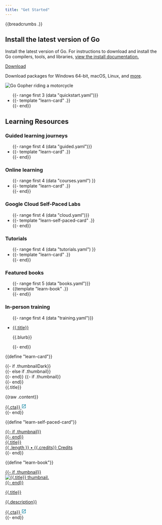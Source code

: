 ```yaml
---
title: "Get Started"
---
```


<section class="Learn-hero">
  <div class="Container">
    <div class="Learn-heroInner">
      <div class="Learn-heroContent">
        {{breadcrumbs .}}
        <h1>Install the latest version of Go</h1>
        <p>
          Install the latest version of Go. For instructions to download and install
          the Go compilers, tools, and libraries,
          <a href="/doc/install" target="_blank" rel="noopener">
            view the install documentation.
          </a>
        </p>
        <div class="Learn-heroAction">
          <div
            data-version=""
            class="js-latestGoVersion"
          >
            <a
              class="js-downloadBtn"
              href="/dl"
              target="_blank"
              rel="noopener"
            >
              Download
            </a>
          </div>
        </div>
        <p>
          Download packages for
          <a class="js-downloadWin">Windows 64-bit</a>,
          <a class="js-downloadMac">macOS</a>,
          <a class="js-downloadLinux">Linux</a>, and
          <a href="/dl/">more</a>.
        </p>
      </div>
      <div class="Learn-heroGopher">
        <img src="/images/gophers/motorcycle.svg" alt="Go Gopher riding a motorcycle">
      </div>
    </div>
    <div class="LearnGo-gridContainer">
      <ul class="Learn-quickstarts Learn-cardList">
        {{- range first 3 (data "quickstart.yaml")}}
          <li class="Learn-quickstart Learn-card">
            {{- template "learn-card" .}}
          </li>
        {{- end}}
      </ul>
    </div>
  </div>
</section>

<section class="Learn-learningResources">
  <h2>Learning Resources</h2>
</section>

<section id="guided-learning-journeys" class="Learn-guided">
  <div class="Container">
    <div class="Learn-learningResourcesHeader">
      <h3>Guided learning journeys</h3>
    </div>
    <div class="LearnGo-gridContainer">
      <ul class="Learn-cardList">
        {{- range first 4 (data "guided.yaml")}}
          <li class="Learn-card">
            {{- template "learn-card" .}}
          </li>
        {{- end}}
      </ul>
    </div>
  </div>
</section>

<section id="online-learning" class="Learn-online">
  <div class="Container">
    <div class="Learn-learningResourcesHeader">
      <h3>Online learning</h3>
    </div>
    <div class="LearnGo-gridContainer">
      <ul class="Learn-cardList">
        {{- range first 4 (data "courses.yaml") }}
          <li class="Learn-card">
            {{- template "learn-card" .}}
          </li>
        {{- end}}
      </ul>
    </div>
  </div>
</section>

<section id="self-paced-labs" class="Learn-selfPaced">
  <div class="Container">
    <div class="Learn-learningResourcesHeader">
      <h3>Google Cloud Self-Paced Labs</h3>
    </div>
    <div class="LearnGo-gridContainer">
      <ul class="Learn-cardList">
        {{- range first 4 (data "cloud.yaml")}}
        <li class="Learn-card">
          {{- template "learn-self-paced-card" .}}
        </li>
        </li>
        {{- end}}
      </ul>
    </div>
  </div>
</section>

<section id="tutorials" class="Learn-tutorials">
  <div class="Container">
    <div class="Learn-learningResourcesHeader">
      <h3>Tutorials</h3>
    </div>
    <div class="LearnGo-gridContainer">
      <ul class="Learn-cardList">
        {{- range first 4 (data "tutorials.yaml") }}
          <li class="Learn-card">
            {{- template "learn-card" .}}
          </li>
        {{- end}}
      </ul>
    </div>
  </div>
</section>

<section id="featured-books" class="Learn-books">
  <div class="Container">
    <div class="Learn-learningResourcesHeader">
      <h3>Featured books</h3>
    </div>
    <div class="LearnGo-gridContainer">
      <ul class="Learn-cardList Learn-bookList">
        {{- range first 5 (data "books.yaml")}}
          <li class="Learn-card Learn-book">
            {{template "learn-book" .}}
          </li>
        {{- end}}
      </ul>
    </div>
  </div>
</section>

<section class="Learn-inPersonTraining">
  <div class="Container">
    <div class="Learn-learningResourcesHeader">
      <h3>In-person training</h3>
    </div>
    <div class="LearnGo-gridContainer">
      <ul class="Learn-inPersonList">
        {{- range first 4 (data "training.yaml")}}
        <li class="Learn-inPerson">
          <p class="Learn-inPersonTitle">
            <a href="{{.url}}">{{.title}} </a>
          </p>
          <p class="Learn-inPersonBlurb">{{.blurb}}</p>
        </li>
        {{- end}}
      </ul>
    </div>
  </div>
</section>

{{define "learn-card"}}
<div class="Card">
  <div class="Card-inner">
    {{- if .thumbnailDark}}
    <div
      class="Card-thumbnail DarkMode-img"
      style="background-image: url('{{.thumbnailDark}}')"
    ></div>
    {{- else if .thumbnail}}
    <div
      class="Card-thumbnail DarkMode-img"
      style="background-image: url('{{.thumbnail}}')"
    ></div>
    {{- end}}
    {{- if .thumbnail}}
    <div
      class="Card-thumbnail LightMode-img"
      style="background-image: url('{{.thumbnail}}')"
    ></div>
    {{- end}}
    <div class="Card-content">
      <div class="Card-contentTitle">{{.title}}</div>
      <p class="Card-contentBody">{{raw .content}}</p>
      <div class="Card-contentCta">
        <a href="{{.url}}" target="_blank">
          <span>{{.cta}}</span>
          <svg
            xmlns="http://www.w3.org/2000/svg"
            width="16"
            height="16"
            fill="none"
            viewBox="0 0 24 24"
          >
            <path
              fill="#007D9C"
              fill-rule="evenodd"
              d="M5 5v14h14v-7h2v7a2 2 0 01-2 2H5a2 2 0 01-2-2V5c0-1.1.9-2 2-2h7v2H5zm9 0V3h7v7h-2V6.4l-9.8 9.8-1.4-1.4L17.6 5H14z"
              clip-rule="evenodd"
            />
          </svg>
        </a>
      </div>
    </div>
  </div>
</div>
{{- end}}

{{define "learn-self-paced-card"}}
<div class="Card">
  <a href="{{.url}}" target="_blank" rel="noopener">
    <div class="Card-inner">
      {{- if .thumbnail}}
      <div
        class="Card-thumbnail"
        style="background-image: url('{{.thumbnail}}')"
      ></div>
      {{- end}}
      <div class="Card-content">
        <div class="Card-contentTitle">{{.title}}</div>
        <div class="Card-selfPacedFooter">
          <div class="Card-selfPacedCredits">
            <span>{{ .length }}</span> •
            <span>{{.credits}} Credits</span>
          </div>
          <div class="Card-selfPacedRating">
            <div class="Card-starRating" style="width: {{ .rating }}rem"></div>
          </div>
        </div>
      </div>
    </div>
  </a>
</div>
{{- end}}

{{define "learn-book"}}
<div class="Book">
  <a href="{{.url}}" target="_blank" rel="noopener">
    <div class="Book-inner">
      {{- if .thumbnail}}
      <div class="Book-thumbnail">
        <img alt="{{.title}} thumbnail." src="{{.thumbnail}}" />
      </div>
      {{- end}}
      <div class="Book-content">
        <p class="Book-title">{{.title}}</p>
        <p class="Book-description">{{.description}}</p>
        <div class="Book-cta">
          <span>{{.cta}}</span>
          <svg
            xmlns="http://www.w3.org/2000/svg"
            width="16"
            height="16"
            fill="none"
            viewBox="0 0 24 24"
          >
            <path
              fill="#007D9C"
              fill-rule="evenodd"
              d="M5 5v14h14v-7h2v7a2 2 0 01-2 2H5a2 2 0 01-2-2V5c0-1.1.9-2 2-2h7v2H5zm9 0V3h7v7h-2V6.4l-9.8 9.8-1.4-1.4L17.6 5H14z"
              clip-rule="evenodd"
            />
          </svg>
        </div>
      </div>
    </div>
  </a>
</div>
{{- end}}

